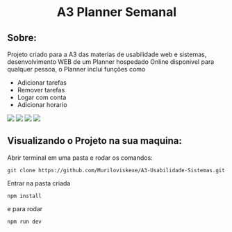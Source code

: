 <h1 align="center">A3 Planner Semanal</h1>

## Sobre:
Projeto criado para a A3 das materias de usabilidade web e sistemas, desenvolvimento WEB de um Planner hospedado Online disponivel para qualquer pessoa, o Planner inclui funções como 

<ul> 
<li>Adicionar tarefas</li>
<li>Remover tarefas</li>
<li>Logar com conta</li>
<li>Adicionar horario</li>
</ul>



<img src="https://img.shields.io/badge/NODE-v16.17.0-red
"/>
<img src="https://img.shields.io/badge/NPM-v8.15.0-purple
"/>
<img src="https://img.shields.io/badge/frontend-HTML+CSS-blue
"/>
<img src="https://img.shields.io/badge/Backend-JS-green
"/>


## Visualizando o Projeto na sua maquina:

Abrir terminal em uma pasta e rodar os comandos:

```git clone https://github.com/Muriloviskexe/A3-Usabilidade-Sistemas.git```

Entrar na pasta criada

```npm install```

e para rodar 

```npm run dev```




